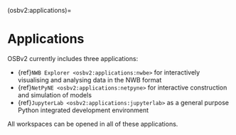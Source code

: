 (osbv2:applications)=
# Applications

OSBv2 currently includes three applications:

- {ref}`NWB Explorer <osbv2:applications:nwbe>` for interactively visualising and analysing data in the NWB format
- {ref}`NetPyNE <osbv2:applications:netpyne>` for interactive construction and simulation of models
- {ref}`JupyterLab <osbv2:applications:jupyterlab>` as a general purpose Python integrated development environment

All workspaces can be opened in all of these applications.
